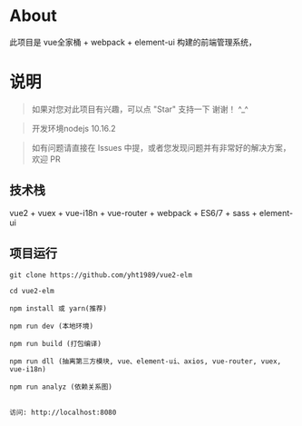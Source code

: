
# About

此项目是 vue全家桶 + webpack + element-ui 构建的前端管理系统，


# 说明

>  如果对您对此项目有兴趣，可以点 "Star" 支持一下 谢谢！ ^_^

>  开发环境nodejs 10.16.2

>  如有问题请直接在 Issues 中提，或者您发现问题并有非常好的解决方案，欢迎 PR




## 技术栈

vue2 + vuex + vue-i18n + vue-router + webpack + ES6/7 + sass + element-ui


## 项目运行


```
git clone https://github.com/yht1989/vue2-elm  

cd vue2-elm

npm install 或 yarn(推荐)

npm run dev (本地环境)

npm run build (打包编译)

npm run dll (抽离第三方模块, vue、element-ui、axios, vue-router, vuex, vue-i18n)

npm run analyz (依赖关系图)


访问: http://localhost:8080

```